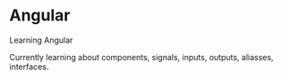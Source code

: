 # Angular
Learning Angular

Currently learning about components, signals, inputs, outputs, aliasses, interfaces.
